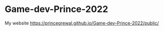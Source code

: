 # Game-dev-Prince-2022
My website https://princegrewal.github.io/Game-dev-Prince-2022/public/



















































<a href=browser/index.html> </a> 
